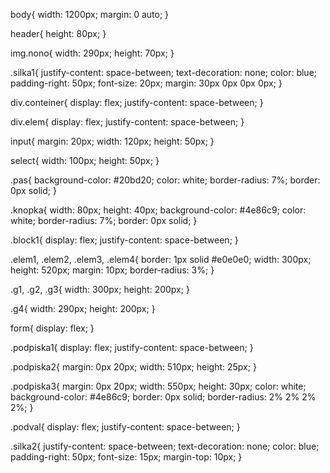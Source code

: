 body{
    width: 1200px;
    margin: 0 auto;
}

header{
    height: 80px;
}

img.nono{
    width: 290px;
    height: 70px;
}

.silka1{
    justify-content: space-between;
    text-decoration: none;
    color: blue;
    padding-right: 50px;
    font-size: 20px;
    margin: 30px 0px 0px 0px;
}

div.conteiner{
    display: flex;
    justify-content: space-between;
}

div.elem{
    display: flex;
    justify-content: space-between;
}

input{
    margin: 20px;
    width: 120px;
    height: 50px;
}

select{
    width: 100px;
    height: 50px;
}

.pas{
    background-color: #20bd20;
    color: white;
    border-radius: 7%;
    border: 0px solid;
}

.knopka{
    width: 80px;
    height: 40px;
    background-color: #4e86c9;
    color: white;
    border-radius: 7%;
    border: 0px solid;
}

.block1{
    display: flex;
    justify-content: space-between;
}

.elem1, .elem2, .elem3, .elem4{
    border: 1px solid #e0e0e0;
    width: 300px;
    height: 520px;
    margin: 10px;
    border-radius: 3%;
}

.g1, .g2, .g3{
    width: 300px;
    height: 200px;
}

.g4{
    width: 290px;
    height: 200px;
}

form{
    display: flex;
}

.podpiska1{
    display: flex;
    justify-content: space-between;
}

.podpiska2{
    margin: 0px 20px;
    width: 510px;
    height: 25px;
}

.podpiska3{
    margin: 0px 20px;
    width: 550px;
    height: 30px;
    color: white;
    background-color: #4e86c9;
    border: 0px solid;
    border-radius: 2% 2% 2% 2%;
}

.podval{
    display: flex;
    justify-content: space-between;
}

.silka2{
    justify-content: space-between;
    text-decoration: none;
    color: blue;
    padding-right: 50px;
    font-size: 15px;
    margin-top: 10px;
}
